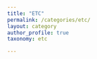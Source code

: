 ```yaml
---
title: "ETC"
permalink: /categories/etc/
layout: category
author_profile: true
taxonomy: etc

---
```


